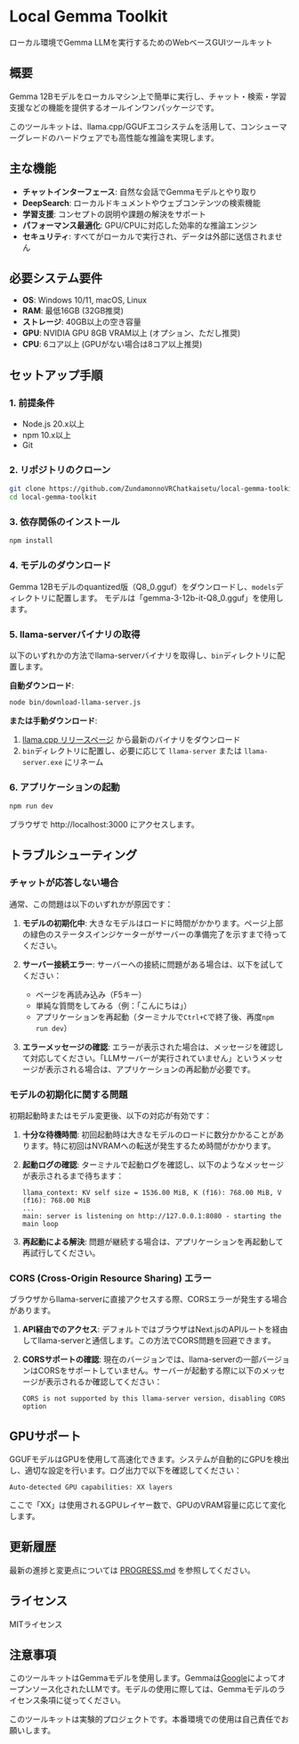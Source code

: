 # Local Gemma Toolkit

ローカル環境でGemma LLMを実行するためのWebベースGUIツールキット

## 概要

Gemma 12Bモデルをローカルマシン上で簡単に実行し、チャット・検索・学習支援などの機能を提供するオールインワンパッケージです。

このツールキットは、llama.cpp/GGUFエコシステムを活用して、コンシューマーグレードのハードウェアでも高性能な推論を実現します。

## 主な機能

- **チャットインターフェース**: 自然な会話でGemmaモデルとやり取り
- **DeepSearch**: ローカルドキュメントやウェブコンテンツの検索機能
- **学習支援**: コンセプトの説明や課題の解決をサポート
- **パフォーマンス最適化**: GPU/CPUに対応した効率的な推論エンジン
- **セキュリティ**: すべてがローカルで実行され、データは外部に送信されません

## 必要システム要件

- **OS**: Windows 10/11, macOS, Linux
- **RAM**: 最低16GB (32GB推奨)
- **ストレージ**: 40GB以上の空き容量
- **GPU**: NVIDIA GPU 8GB VRAM以上 (オプション、ただし推奨)
- **CPU**: 6コア以上 (GPUがない場合は8コア以上推奨)

## セットアップ手順

### 1. 前提条件

- Node.js 20.x以上
- npm 10.x以上
- Git

### 2. リポジトリのクローン

```bash
git clone https://github.com/ZundamonnoVRChatkaisetu/local-gemma-toolkit.git
cd local-gemma-toolkit
```

### 3. 依存関係のインストール

```bash
npm install
```

### 4. モデルのダウンロード

Gemma 12Bモデルのquantized版（Q8_0.gguf）をダウンロードし、`models`ディレクトリに配置します。
モデルは「gemma-3-12b-it-Q8_0.gguf」を使用します。

### 5. llama-serverバイナリの取得

以下のいずれかの方法でllama-serverバイナリを取得し、`bin`ディレクトリに配置します。

**自動ダウンロード**:
```bash
node bin/download-llama-server.js
```

**または手動ダウンロード**:
1. [llama.cpp リリースページ](https://github.com/ggerganov/llama.cpp/releases) から最新のバイナリをダウンロード
2. `bin`ディレクトリに配置し、必要に応じて `llama-server` または `llama-server.exe` にリネーム

### 6. アプリケーションの起動

```bash
npm run dev
```

ブラウザで http://localhost:3000 にアクセスします。

## トラブルシューティング

### チャットが応答しない場合

通常、この問題は以下のいずれかが原因です：

1. **モデルの初期化中**: 大きなモデルはロードに時間がかかります。ページ上部の緑色のステータスインジケーターがサーバーの準備完了を示すまで待ってください。

2. **サーバー接続エラー**: サーバーへの接続に問題がある場合は、以下を試してください：
   - ページを再読み込み（F5キー）
   - 単純な質問をしてみる（例：「こんにちは」）
   - アプリケーションを再起動（ターミナルで`Ctrl+C`で終了後、再度`npm run dev`）

3. **エラーメッセージの確認**: エラーが表示された場合は、メッセージを確認して対応してください。「LLMサーバーが実行されていません」というメッセージが表示される場合は、アプリケーションの再起動が必要です。

### モデルの初期化に関する問題

初期起動時またはモデル変更後、以下の対応が有効です：

1. **十分な待機時間**: 初回起動時は大きなモデルのロードに数分かかることがあります。特に初回はNVRAMへの転送が発生するため時間がかかります。

2. **起動ログの確認**: ターミナルで起動ログを確認し、以下のようなメッセージが表示されるまで待ちます：
   ```
   llama_context: KV self size = 1536.00 MiB, K (f16): 768.00 MiB, V (f16): 768.00 MiB
   ...
   main: server is listening on http://127.0.0.1:8080 - starting the main loop
   ```

3. **再起動による解決**: 問題が継続する場合は、アプリケーションを再起動して再試行してください。

### CORS (Cross-Origin Resource Sharing) エラー

ブラウザからllama-serverに直接アクセスする際、CORSエラーが発生する場合があります。

1. **API経由でのアクセス**: デフォルトではブラウザはNext.jsのAPIルートを経由してllama-serverと通信します。この方法でCORS問題を回避できます。

2. **CORSサポートの確認**: 現在のバージョンでは、llama-serverの一部バージョンはCORSをサポートしていません。サーバーが起動する際に以下のメッセージが表示されるか確認してください：
   ```
   CORS is not supported by this llama-server version, disabling CORS option
   ```

## GPUサポート

GGUFモデルはGPUを使用して高速化できます。システムが自動的にGPUを検出し、適切な設定を行います。ログ出力で以下を確認してください：

```
Auto-detected GPU capabilities: XX layers
```

ここで「XX」は使用されるGPUレイヤー数で、GPUのVRAM容量に応じて変化します。

## 更新履歴

最新の進捗と変更点については [PROGRESS.md](PROGRESS.md) を参照してください。

## ライセンス

MITライセンス

## 注意事項

このツールキットはGemmaモデルを使用します。Gemmaは[Google](https://blog.google/technology/developers/gemma-open-models/)によってオープンソース化されたLLMです。モデルの使用に際しては、Gemmaモデルのライセンス条項に従ってください。

このツールキットは実験的プロジェクトです。本番環境での使用は自己責任でお願いします。